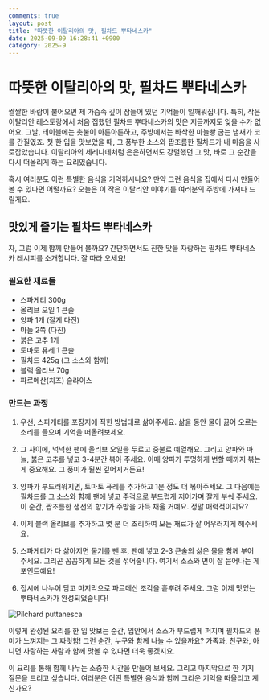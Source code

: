 ```yaml
---
comments: true
layout: post
title: "따뜻한 이탈리아의 맛, 필차드 뿌타네스카"
date: 2025-09-09 16:28:41 +0900
category: 2025-9
---
```


# 따뜻한 이탈리아의 맛, 필차드 뿌타네스카

쌀쌀한 바람이 불어오면 제 가슴속 깊이 잠들어 있던 기억들이 일깨워집니다. 특히, 작은 이탈리안 레스토랑에서 처음 접했던 필차드 뿌타네스카의 맛은 지금까지도 잊을 수가 없어요. 그날, 테이블에는 촛불이 아른아른하고, 주방에서는 바삭한 마늘빵 굽는 냄새가 코를 간질였죠. 첫 한 입을 맛보았을 때, 그 풍부한 소스와 짭조름한 필차드가 내 마음을 사로잡았습니다. 이탈리아의 세레나데처럼 은은하면서도 강렬했던 그 맛, 바로 그 순간을 다시 떠올리게 하는 요리였습니다.

혹시 여러분도 이런 특별한 음식을 기억하시나요? 만약 그런 음식을 집에서 다시 만들어 볼 수 있다면 어떨까요? 오늘은 이 작은 이탈리안 이야기를 여러분의 주방에 가져다 드릴게요.

  

## 맛있게 즐기는 필차드 뿌타네스카 

자, 그럼 이제 함께 만들어 볼까요? 간단하면서도 진한 맛을 자랑하는 필차드 뿌타네스카 레시피를 소개합니다. 잘 따라 오세요!

### 필요한 재료들
- 스파게티 300g
- 올리브 오일 1 큰술
- 양파 1개 (잘게 다진)
- 마늘 2쪽 (다진)
- 붉은 고추 1개
- 토마토 퓨레 1 큰술
- 필차드 425g (그 소스와 함께)
- 블랙 올리브 70g
- 파르메산(치즈) 슬라이스

  

### 만드는 과정 

1. 우선, 스파게티를 포장지에 적힌 방법대로 삶아주세요. 삶을 동안 물이 끓어 오르는 소리를 들으며 기억을 떠올려보세요. 

2. 그 사이에, 넉넉한 팬에 올리브 오일을 두르고 중불로 예열해요. 그리고 양파와 마늘, 붉은 고추를 넣고 3-4분간 볶아 주세요. 이때 양파가 투명하게 변할 때까지 볶는 게 중요해요. 그 풍미가 훨씬 깊어지거든요!

3. 양파가 부드러워지면, 토마토 퓨레를 추가하고 1분 정도 더 볶아주세요. 그 다음에는 필차드를 그 소스와 함께 팬에 넣고 주걱으로 부드럽게 저어가며 잘게 부숴 주세요. 이 순간, 짭조름한 생선의 향기가 주방을 가득 채울 거예요. 정말 매력적이지요?

4. 이제 블랙 올리브를 추가하고 몇 분 더 조리하여 모든 재료가 잘 어우러지게 해주세요.

5. 스파게티가 다 삶아지면 물기를 뺀 후, 팬에 넣고 2-3 큰술의 삶은 물을 함께 부어 주세요. 그리곤 꼼꼼하게 모든 것을 섞어줍니다. 여기서 소스와 면이 잘 묻어나는 게 포인트예요!

6. 접시에 나누어 담고 마지막으로 파르메산 조각을 흩뿌려 주세요. 그럼 이제 맛있는 뿌타네스카가 완성되었습니다!

![Pilchard puttanesca](https://www.themealdb.com/images/media/meals/vvtvtr1511180578.jpg)

  

이렇게 완성된 요리를 한 입 맛보는 순간, 입안에서 소스가 부드럽게 퍼지며 필차드의 풍미가 느껴지는 그 짜릿함! 그런 순간, 누구와 함께 나눌 수 있을까요? 가족과, 친구와, 아니면 사랑하는 사람과 함께 맛볼 수 있다면 더욱 좋겠지요. 

이 요리를 통해 함께 나누는 소중한 시간을 만들어 보세요. 그리고 마지막으로 한 가지 질문을 드리고 싶습니다. 여러분은 어떤 특별한 음식과 함께 그리운 기억을 떠올리고 계신가요?